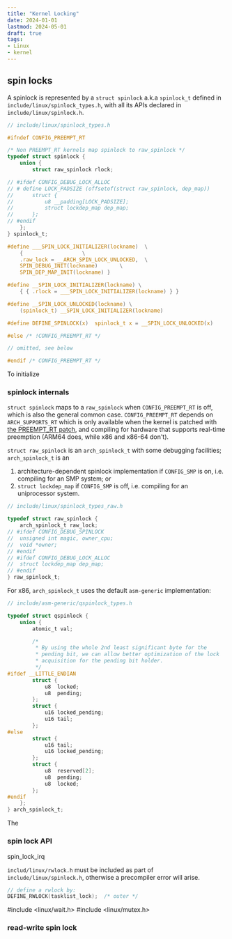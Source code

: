 ```yaml
---
title: "Kernel Locking"
date: 2024-01-01
lastmod: 2024-05-01
draft: true
tags:
- Linux
- kernel
---
```


## spin locks

A spinlock is represented by a `struct spinlock` a.k.a `spinlock_t` defined in `include/linux/spinlock_types.h`, with all its APIs declared in `include/linux/spinlock.h`.

```c
// include/linux/spinlock_types.h

#ifndef CONFIG_PREEMPT_RT

/* Non PREEMPT_RT kernels map spinlock to raw_spinlock */
typedef struct spinlock {
	union {
		struct raw_spinlock rlock;

// #ifdef CONFIG_DEBUG_LOCK_ALLOC
// # define LOCK_PADSIZE (offsetof(struct raw_spinlock, dep_map))
// 		struct {
// 			u8 __padding[LOCK_PADSIZE];
// 			struct lockdep_map dep_map;
// 		};
// #endif
	};
} spinlock_t;

#define ___SPIN_LOCK_INITIALIZER(lockname)	\
	{					\
	.raw_lock = __ARCH_SPIN_LOCK_UNLOCKED,	\
	SPIN_DEBUG_INIT(lockname)		\
	SPIN_DEP_MAP_INIT(lockname) }

#define __SPIN_LOCK_INITIALIZER(lockname) \
	{ { .rlock = ___SPIN_LOCK_INITIALIZER(lockname) } }

#define __SPIN_LOCK_UNLOCKED(lockname) \
	(spinlock_t) __SPIN_LOCK_INITIALIZER(lockname)

#define DEFINE_SPINLOCK(x)	spinlock_t x = __SPIN_LOCK_UNLOCKED(x)

#else /* !CONFIG_PREEMPT_RT */

// omitted, see below

#endif /* CONFIG_PREEMPT_RT */
```

To initialize

### spinlock internals

`struct spinlock` maps to a `raw_spinlock` when `CONFIG_PREEMPT_RT` is off, which is also the general common case.
`CONFIG_PREEMPT_RT` depends on `ARCH_SUPPORTS_RT` which is only available when the kernel is patched with [the PREEMPT_RT patch](https://wiki.linuxfoundation.org/realtime/start), and compiling for hardware that supports real-time preemption (ARM64 does, while x86 and x86-64 don't).

`struct raw_spinlock` is an `arch_spinlock_t` with some debugging facilities;
`arch_spinlock_t` is an
1. architecture-dependent spinlock implementation if `CONFIG_SMP` is on, i.e. compiling for an SMP system; or
2. `struct lockdep_map` if `CONFIG_SMP` is off, i.e. compiling for an uniprocessor system.

```c
// include/linux/spinlock_types_raw.h

typedef struct raw_spinlock {
	arch_spinlock_t raw_lock;
// #ifdef CONFIG_DEBUG_SPINLOCK
// 	unsigned int magic, owner_cpu;
// 	void *owner;
// #endif
// #ifdef CONFIG_DEBUG_LOCK_ALLOC
// 	struct lockdep_map dep_map;
// #endif
} raw_spinlock_t;
```

For x86, `arch_spinlock_t` uses the default `asm-generic` implementation:

```c
// include/asm-generic/qspinlock_types.h

typedef struct qspinlock {
	union {
		atomic_t val;

		/*
		 * By using the whole 2nd least significant byte for the
		 * pending bit, we can allow better optimization of the lock
		 * acquisition for the pending bit holder.
		 */
#ifdef __LITTLE_ENDIAN
		struct {
			u8	locked;
			u8	pending;
		};
		struct {
			u16	locked_pending;
			u16	tail;
		};
#else
		struct {
			u16	tail;
			u16	locked_pending;
		};
		struct {
			u8	reserved[2];
			u8	pending;
			u8	locked;
		};
#endif
	};
} arch_spinlock_t;
```

The 

### spin lock API

spin_lock_irq

`includ/linux/rwlock.h` must be included as part of `include/linux/spinlock.h`, otherwise a precompiler error will arise.

```c
// define a rwlock by:
DEFINE_RWLOCK(tasklist_lock);  /* outer */
```

#include <linux/wait.h>
#include <linux/mutex.h>

### read-write spin lock
